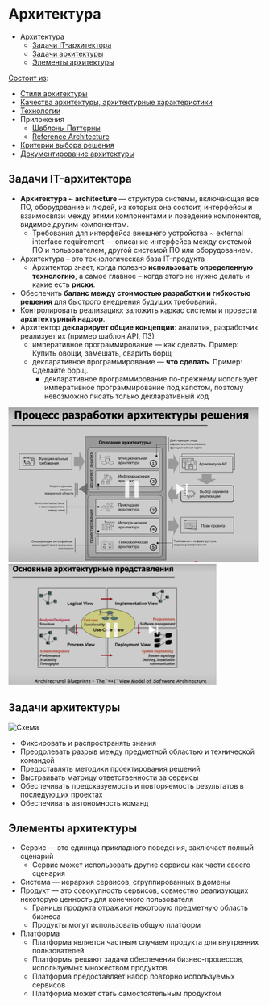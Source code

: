 # Архитектура

- [Архитектура](#архитектура)
  - [Задачи IT-архитектора](#задачи-it-архитектора)
  - [Задачи архитектуры](#задачи-архитектуры)
  - [Элементы архитектуры](#элементы-архитектуры)

[Состоит из](https://docs.microsoft.com/ru-ru/azure/architecture/guide/):

- [Стили архитектуры](arch.styles.md)
- [Качества архитектуры, архитектурные характеристики](arch.ability.md)
- [Технологии](../technology/technology.md)
- Приложения
  - [Шаблоны Паттерны](patterns.md)
  - [Reference Architecture](arch.ref.md)
- [Критерии выбора решения](arch.criteria.md)
- [Документирование архитектуры](pattern/pattern.docs.md)

## Задачи IT-архитектора

- __Архитектура ~ architecture__ — структура системы, включающая все ПО, оборудование и людей, из которых она состоит, интерфейсы и взаимосвязи между этими компонентами и поведение компонентов, видимое другим компонентам.
  - Требования для интерфейса внешнего устройства ~ external interface requirement — описание интерфейса между системой ПО и пользователем, другой системой ПО или оборудованием.
- Архитектура – это технологическая база IT-продукта
  - Архитектор знает, когда полезно __использовать определенную технологию__, а самое главное – когда этого не нужно делать и какие есть __риски__.
- Обеспечить __баланс между стоимостью разработки и гибкостью решения__ для быстрого внедрения будущих требований.
- Контролировать реализацию: заложить каркас системы и провести __архитектурный надзор__.
- Архитектор __декларирует общие концепции__: аналитик, разработчик реализует их (пример шаблон API, ПЗ)
  - императивное программирование — как сделать. Пример: Купить овощи, замешать, сварить борщ
  - декларативное программирование — __что сделать__. Пример: Сделайте борщ.
    - декларативное программирование по-прежнему использует императивное программирование под капотом, поэтому невозможно писать только декларативный код

![process](../img/arch/arch.process.png)
![view](../img/arch/arch.view.png)

## Задачи архитектуры

![Схема](http://www.plantuml.com/plantuml/proxy?cache=no&src=https://raw.githubusercontent.com/daemon110282/daemon110282.github.io/master/arch/arch.puml)

- Фиксировать и распространять знания
- Преодолевать разрыв между предметной областью и технической командой
- Предоставлять методики проектирования решений
- Выстраивать матрицу ответственности за сервисы
- Обеспечивать предсказуемость и повторяемость результатов в последующих проектах
- Обеспечивать автономность команд

## Элементы архитектуры

- Сервис — это единица прикладного поведения, заключает полный сценарий
  - Сервис может использовать другие сервисы как части своего сценария
- Система — иерархия сервисов, сгруппированных в домены
- Продукт — это совокупность сервисов, совместно реализующих некоторую ценность для конечного пользователя
  - Границы продукта отражают некоторую предметную область бизнеса
  - Продукты могут использовать общую платформ
- Платформа
  - Платформа является частным случаем продукта для внутренних пользователей
  - Платформы решают задачи обеспечения бизнес-процессов, используемых множеством продуктов
  - Платформа предоставляет набор повторно используемых сервисов
  - Платформа может стать самостоятельным продуктом
